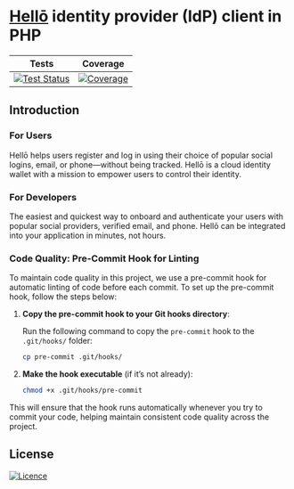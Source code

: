 # [Hellō](https://www.hello.coop/) identity provider (IdP) client in PHP

| Tests | Coverage |
| :----: | :------: | 
| [![Test Status](https://github.com/UnnikrishnanBhargavakurup/hellocoop/actions/workflows/php-tests.yml/badge.svg)](https://github.com/UnnikrishnanBhargavakurup/hellocoop/actions) | [![Coverage](https://codecov.io/gh/UnnikrishnanBhargavakurup/hellocoop/graph/badge.svg?token=GFPX13L1TM)](https://codecov.io/gh/UnnikrishnanBhargavakurup/hellocoop) |

## Introduction

### For Users
Hellō helps users register and log in using their choice of popular social logins, email, or phone—without being tracked. Hellō is a cloud identity wallet with a mission to empower users to control their identity.

### For Developers
The easiest and quickest way to onboard and authenticate your users with popular social providers, verified email, and phone. Hellō can be integrated into your application in minutes, not hours.

### Code Quality: Pre-Commit Hook for Linting

To maintain code quality in this project, we use a pre-commit hook for automatic linting of code before each commit. To set up the pre-commit hook, follow the steps below:

1. **Copy the pre-commit hook to your Git hooks directory**:

   Run the following command to copy the `pre-commit` hook to the `.git/hooks/` folder:

   ```bash
   cp pre-commit .git/hooks/
   ```

2. **Make the hook executable** (if it’s not already):

   ```bash
   chmod +x .git/hooks/pre-commit
   ```

This will ensure that the hook runs automatically whenever you try to commit your code, helping maintain consistent code quality across the project.

## License

[![Licence](https://img.shields.io/github/license/Ileriayo/markdown-badges?style=for-the-badge)](./LICENSE)
